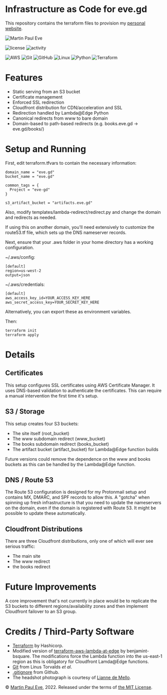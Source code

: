 # Infrastructure as Code for eve.gd
This repository contains the terraform files to provision my [personal website](https://eve.gd).

![Martin Paul Eve](https://eve.gd/images/header_new.jpg)

![license](https://img.shields.io/github/license/martinpauleve/meve-iac) ![activity](https://img.shields.io/github/last-commit/MartinPaulEve/meve-iac) 

![AWS](https://img.shields.io/badge/AWS-%23FF9900.svg?style=for-the-badge&logo=amazon-aws&logoColor=white) ![Git](https://img.shields.io/badge/git-%23F05033.svg?style=for-the-badge&logo=git&logoColor=white)
 ![GitHub](https://img.shields.io/badge/github-%23121011.svg?style=for-the-badge&logo=github&logoColor=white)
![Linux](https://img.shields.io/badge/Linux-FCC624?style=for-the-badge&logo=linux&logoColor=black)
![Python](https://img.shields.io/badge/python-3670A0?style=for-the-badge&logo=python&logoColor=ffdd54) ![Terraform](https://img.shields.io/badge/terraform-%235835CC.svg?style=for-the-badge&logo=terraform&logoColor=white) 


# Features
* Static serving from an S3 bucket
* Certificate management
* Enforced SSL redirection
* Cloudfront distribution for CDN/acceleration and SSL
* Redirection handled by Lambda@Edge Python
* Canonical redirects from www to bare domain
* Domain-based to path-based redirects (e.g. books.eve.gd -> eve.gd/books/)

# Setup and Running
First, edit terraform.tfvars to contain the necessary information:

    domain_name = "eve.gd"
    bucket_name = "eve.gd"
    
    common_tags = {
      Project = "eve-gd"
    }
    
    s3_artifact_bucket = "artifacts.eve.gd"

Also, modify templates/lambda-redirect/redirect.py and change the domain and redirects as needed.

If using this on another domain, you'll need extensively to customize the route53.tf file, which sets up the DNS nameserver records.

Next, ensure that your .aws folder in your home directory has a working configuration.

~/.aws/config:

    [default]
    region=us-west-2
    output=json

~/.aws/credentials:

    [default]
    aws_access_key_id=YOUR_ACCESS_KEY_HERE
    aws_secret_access_key=YOUR_SECRET_KEY_HERE

Alternatively, you can export these as environment variables.

Then:

    terraform init
    terraform apply

# Details

## Certificates
This setup configures SSL certificates using AWS Certificate Manager. It uses DNS-based validation to authenticate the certificates. This can require a manual intervention the first time it's setup.

## S3 / Storage
This setup creates four S3 buckets:

* The site itself (root_bucket)
* The www subdomain redirect (www_bucket)
* The books subdomain redirect (books_bucket)
* The artifact bucket (artifact_bucket) for Lambda@Edge function builds

Future versions could remove the dependence on the www and books buckets as this can be handled by the Lambda@Edge function.

## DNS / Route 53
The Route 53 configuration is designed for my Protonmail setup and contains MX, DMARC, and SPF records to allow this. A "gotcha" when spinning up fresh infrastructure is that you need to update the nameservers on the domain, even if the domain is registered with Route 53. It might be possible to update these automatically.

## Cloudfront Distributions
There are three Cloudfront distributions, only one of which will ever see serious traffic:

* The main site
* The www redirect
* the books redirect

# Future Improvements
A core improvement that's not currently in place would be to replicate the S3 buckets to different regions/availability zones and then implement Cloudfront failover to an S3 group. 

# Credits / Third-Party Software

* [Terraform](https://www.terraform.io/) by Hashicorp.
* Modified version of [terraform-aws-lambda-at-edge](https://github.com/transcend-io/terraform-aws-lambda-at-edge) by benjamint-bsquare. The modifications force the Lambda function into the us-east-1 region as this is obligatory for Cloudfront Lamda@Edge functions.
* [Git](https://git-scm.com/) from Linus Torvalds _et al_.
* [.gitignore](https://github.com/github/gitignore) from Github.
* The headshot photograph is courtesy of [Lianne de Mello](https://twitter.com/liannedemello). 

&copy; [Martin Paul Eve](mailto:martin@eve.gd), 2022. Released under the terms of [the MIT License](LICENSE).